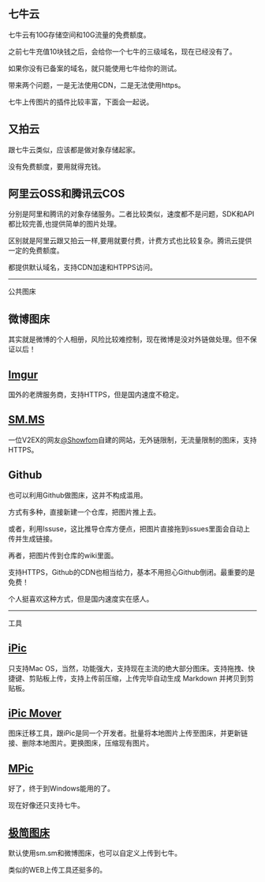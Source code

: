 ## 七牛云

七牛云有10G存储空间和10G流量的免费额度。

之前七牛充值10块钱之后，会给你一个七牛的三级域名，现在已经没有了。

如果你没有已备案的域名，就只能使用七牛给你的测试。

带来两个问题，一是无法使用CDN，二是无法使用https。

七牛上传图片的插件比较丰富，下面会一起说。

## 又拍云

跟七牛云类似，应该都是做对象存储起家。

没有免费额度，要用就得充钱。

## 阿里云OSS和腾讯云COS

分别是阿里和腾讯的对象存储服务。二者比较类似，速度都不是问题，SDK和API都比较完善,也提供简单的图片处理。

区别就是阿里云跟又拍云一样,要用就要付费，计费方式也比较复杂。腾讯云提供一定的免费额度。

都提供默认域名，支持CDN加速和HTPPS访问。

---

公共图床

## 微博图床

其实就是微博的个人相册，风险比较难控制，现在微博是没对外链做处理。但不保证以后！

## [Imgur](https://imgur.com/)

国外的老牌服务商，支持HTTPS，但是国内速度不稳定。

## [SM.MS](https://sm.ms/)

一位V2EX的网友[@Showfom](https://www.v2ex.com/member/Showfom)自建的网站，无外链限制，无流量限制的图床，支持 HTTPS。

## Github

也可以利用Github做图床，这并不构成滥用。

方式有多种，直接新建一个仓库，把图片推上去。

或者，利用Issuse，这比推导仓库方便点，把图片直接拖到issues里面会自动上传并生成链接。

再者，把图片传到仓库的wiki里面。

支持HTTPS，Github的CDN也相当给力，基本不用担心Github倒闭。最重要的是免费！

个人挺喜欢这种方式，但是国内速度实在感人。

---

工具

## [iPic](https://toolinbox.net/iPic/)

只支持Mac OS，当然，功能强大，支持现在主流的绝大部分图床。支持拖拽、快捷键、剪贴板上传，支持上传前压缩，上传完毕自动生成 Markdown 并拷贝到剪贴板。

## [iPic Mover](https://toolinbox.net/iPic/iPicMover.html)

图床迁移工具，跟iPic是同一个开发者。批量将本地图片上传至图床，并更新链接、删除本地图片。更换图床，压缩现有图片。

## [MPic](http://mpic.lzhaofu.cn/)

好了，终于到Windows能用的了。

现在好像还只支持七牛。

## [极简图床](http://jiantuku.com/#/)

默认使用sm.sm和微博图床，也可以自定义上传到七牛。

类似的WEB上传工具还挺多的。